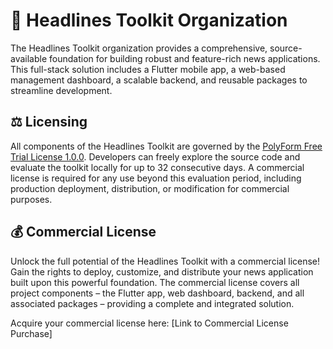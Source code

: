 # 📰 Headlines Toolkit Organization

The Headlines Toolkit organization provides a comprehensive, source-available foundation for building robust and feature-rich news applications. This full-stack solution includes a Flutter mobile app, a web-based management dashboard, a scalable backend, and reusable packages to streamline development.

## ⚖️ Licensing

All components of the Headlines Toolkit are governed by the [PolyForm Free Trial License 1.0.0](https://polyformproject.org/licenses/free-trial/1.0.0). Developers can freely explore the source code and evaluate the toolkit locally for up to 32 consecutive days. A commercial license is required for any use beyond this evaluation period, including production deployment, distribution, or modification for commercial purposes.

## 💰 Commercial License

Unlock the full potential of the Headlines Toolkit with a commercial license! Gain the rights to deploy, customize, and distribute your news application built upon this powerful foundation. The commercial license covers all project components – the Flutter app, web dashboard, backend, and all associated packages – providing a complete and integrated solution.

Acquire your commercial license here: [Link to Commercial License Purchase]
